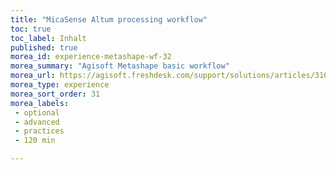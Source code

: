 ```yaml
---
title: "MicaSense Altum processing workflow"
toc: true
toc_label: Inhalt
published: true
morea_id: experience-metashape-wf-32
morea_summary: "Agisoft Metashape basic workflow"
morea_url: https://agisoft.freshdesk.com/support/solutions/articles/31000148381-micasense-altum-processing-workflow-including-reflectance-calibration-in-agisoft-metashape-professi
morea_type: experience
morea_sort_order: 31
morea_labels:
 - optional
 - advanced
 - practices
 - 120 min

---
```


